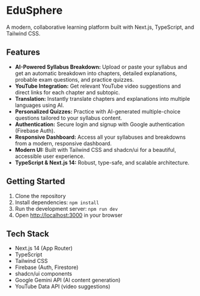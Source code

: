 # EduSphere

A modern, collaborative learning platform built with Next.js, TypeScript, and Tailwind CSS.


## Features

- **AI-Powered Syllabus Breakdown:** Upload or paste your syllabus and get an automatic breakdown into chapters, detailed explanations, probable exam questions, and practice quizzes.
- **YouTube Integration:** Get relevant YouTube video suggestions and direct links for each chapter and subtopic.
- **Translation:** Instantly translate chapters and explanations into multiple languages using AI.
- **Personalized Quizzes:** Practice with AI-generated multiple-choice questions tailored to your syllabus content.
- **Authentication:** Secure login and signup with Google authentication (Firebase Auth).
- **Responsive Dashboard:** Access all your syllabuses and breakdowns from a modern, responsive dashboard.
- **Modern UI:** Built with Tailwind CSS and shadcn/ui for a beautiful, accessible user experience.
- **TypeScript & Next.js 14:** Robust, type-safe, and scalable architecture.

## Getting Started

1. Clone the repository
2. Install dependencies: `npm install`
3. Run the development server: `npm run dev`
4. Open [http://localhost:3000](http://localhost:3000) in your browser




## Tech Stack

- Next.js 14 (App Router)
- TypeScript
- Tailwind CSS
- Firebase (Auth, Firestore)
- shadcn/ui components
- Google Gemini API (AI content generation)
- YouTube Data API (video suggestions)